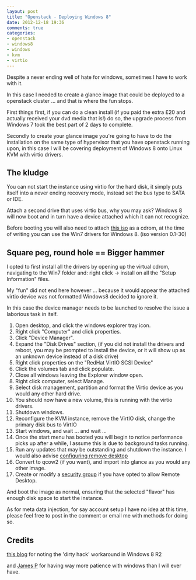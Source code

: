 ```yaml
---
layout: post
title: "Openstack - Deploying Windows 8"
date: 2012-12-18 19:36
comments: true
categories:
- openstack
- windows8
- windows
- kvm
- virtio
---
```


Despite a never ending well of hate for windows, sometimes I have to work with it.

In this case I needed to create a glance image that could be deployed to a openstack cluster ... and that is where the fun stops.

First things first, if you can do a clean install (if you paid the extra £20 and actually received your dvd media that is!) do so, the upgrade process from Windows 7 took the best part of 2 days to complete.

Secondly to create your glance image you're going to have to do the installation on the same type of hypervisor that you have openstack running upon, in this case I will be covering deployment of Windows 8 onto Linux KVM with virtio drivers.

<h2>The kludge</h2>

You can not start the instance using virtio for the hard disk, it simply puts itself into a never ending recovery mode, instead set the bus type to SATA or IDE.

Attach a second drive that uses virtio bus, why you may ask? Windows 8 will now boot and in turn have a device attached which it can not recognize.

Before booting you will also need to attach [this iso](http://alt.fedoraproject.org/pub/alt/virtio-win/latest/images/bin/) as a cdrom, at the time of writing you can use the Win7 drivers for Windows 8. (iso version 0.1-30)

<h2>Square peg, round hole == Bigger hammer</h2>

I opted to first install all the drivers by opening up the virtual cdrom, navigating to the Win7 folder and: right click -> install on all the "Setup Information" files.

My "fun" did not end here however ... because it would appear the attached virtio device was not formatted Windows8 decided to ignore it.

In this case the device manager needs to be launched to resolve the issue a laborious task in itelf.

1. Open desktop, and click the windows explorer tray icon.
2. Right click "Computer" and click properties.
3. Click "Device Manager".
4. Expand the "Disk Drives" section, (if you did not install the drivers and reboot, you may be prompted to install the device, or it will show up as an unknown device instead of a disk drive)
5. Right click properties on the "RedHat VirtIO SCSI Device"
6. Click the volumes tab and click populate.
7. Close all windows leaving the Explorer window open.
8. Right click computer, select Manage.
9. Select disk management, partition and format the Virtio device as you would any other hard drive.
10. You should now have a new volume, this is running with the virtio drivers.
11. Shutdown windows.
12. Reconfigure the KVM instance, remove the VirtIO disk, change the primary disk bus to VirtIO
13. Start windows, and wait ... and wait ...
14. Once the start menu has booted you will begin to notice performance picks up after a while, I assume this is due to background tasks running.
15. Run any updates that may be outstanding and shutdown the instance. I would also advise [configuring remove desktop](http://www.guidingtech.com/13469/hot-to-enable-remote-desktop-in-windows-8/)
16. Convert to qcow2 (if you want), and import into glance as you would any other image.
17. Create or modify a [security group](http://docs.openstack.org/essex/openstack-compute/starter/content/Security_Overview-d1e2505.html) if you have opted to allow Remote Desktop.

And boot the image as normal, ensuring that the selected "flavor" has enough disk space to start the instance.

As for meta data injection, for say account setup I have no idea at this time, please feel free to post in the comment or email me with methods for doing so.

<h2>Credits</h2>

[this blog](http://cloud101.eu/blog/2012/05/31/how-to-create-a-windows-2008-r2-image-for-openstack-with-virtio-support/) for noting the 'dirty hack' workaround in Windows 8 R2

and [James P](http://twitter.com/parters) for having way more patience with windows than I will ever have.
 
